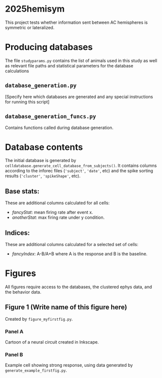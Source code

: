 #  2025hemisym
This project tests whether information sent between AC hemispheres is symmetric or lateralized.

# Producing databases
The file `studyparams.py` contains the list of animals used in this study as well as 
relevant file paths and statistical parameters for the database calculations

## `database_generation.py`
[Specify here which databases are generated and any special instructions for running this script]

## `database_generation_funcs.py`
Contains functions called during database generation.


# Database contents

The initial database is generated by `celldatabase.generate_cell_database_from_subjects()`. It contains columns according to the inforec files (`'subject'`, `'date'`, etc) and the spike sorting results (`'cluster'`, `'spikeShape'`, etc).


## Base stats:
These are additional columns calculated for all cells:

* *fancyStat*: mean firing rate after event x.
* *anotherStat*: max firing rate under y condition.

## Indices:
These are additional columns calculated for a selected set of cells:

* *fancyIndex*: A-B/A+B where A is the response and B is the baseline.


# Figures

All figures require access to the databases, the clustered ephys data, and the behavior data.

## Figure 1 (Write name of this figure here)
Created by `figure_myfirstfig.py`.

### Panel A
Cartoon of a neural circuit created in Inkscape.
### Panel B
Example cell showing strong response, using data generated by `generate_example_firstfig.py`.

